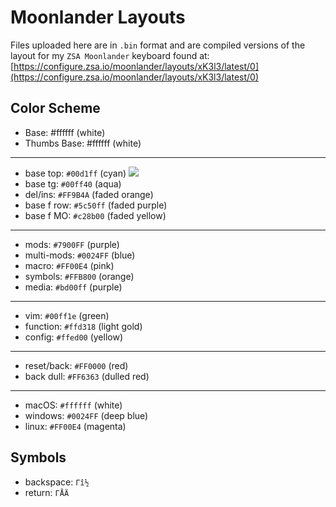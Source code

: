 # Moonlander Layouts

Files uploaded here are in `.bin` format and are compiled versions of the layout for my `ZSA Moonlander` keyboard found at:
[https://configure.zsa.io/moonlander/layouts/xK3l3/latest/0](https://configure.zsa.io/moonlander/layouts/xK3l3/latest/0)

## Color Scheme

* Base: #ffffff (white)
* Thumbs Base: #ffffff (white)

---

* base top:     `#00d1ff`   (cyan) ![](https://drive.google.com/file/d/1zaRwPkPBcly27tsBbv1B7xr6OBY-HF0R/view?usp=drive_link)
* base tg:      `#00ff40`   (aqua)
* del/ins:      `#FF9B4A`   (faded orange)
* base f row:   `#5c50ff`   (faded purple)
* base f MO:    `#c28b00`   (faded yellow)

---

* mods:         `#7900FF`   (purple)
* multi-mods:   `#0024FF`   (blue)
* macro:        `#FF00E4`   (pink)
* symbols:      `#FFB800`   (orange)
* media:        `#bd00ff`   (purple)

---

* vim:          `#00ff1e`   (green)
* function:     `#ffd318`   (light gold)
* config:       `#ffed00`   (yellow)

---

* reset/back:   `#FF0000`   (red)
* back dull:    `#FF6363`   (dulled red)

---

* macOS:        `#ffffff`   (white)
* windows:      `#0024FF`   (deep blue)
* linux:        `#FF00E4`   (magenta)

## Symbols

* backspace: `Γî½`
* return: `ΓÅÄ`
